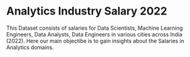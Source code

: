 # Analytics Industry Salary 2022 

This Dataset consists of salaries for Data Scientists, Machine Learning Engineers, Data Analysts, Data Engineers in various cities across India (2022). Here our main objectibe is to gain insights about the Salaries in Analytics domains.